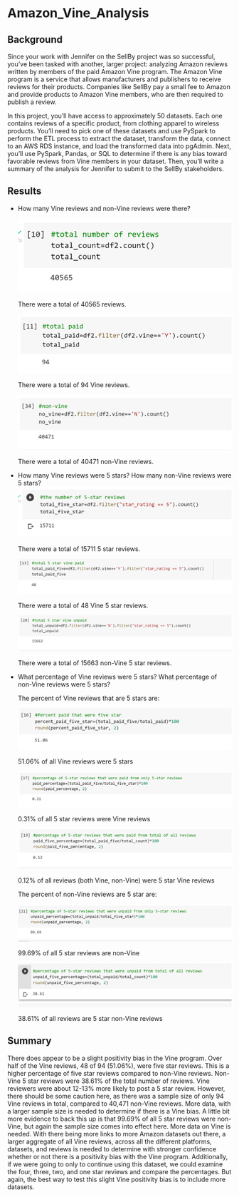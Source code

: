 # Amazon_Vine_Analysis

## Background

Since your work with Jennifer on the SellBy project was so successful, you’ve been tasked with another, larger project: analyzing Amazon reviews written by members of the paid Amazon Vine program. The Amazon Vine program is a service that allows manufacturers and publishers to receive reviews for their products. Companies like SellBy pay a small fee to Amazon and provide products to Amazon Vine members, who are then required to publish a review.

In this project, you’ll have access to approximately 50 datasets. Each one contains reviews of a specific product, from clothing apparel to wireless products. You’ll need to pick one of these datasets and use PySpark to perform the ETL process to extract the dataset, transform the data, connect to an AWS RDS instance, and load the transformed data into pgAdmin. Next, you’ll use PySpark, Pandas, or SQL to determine if there is any bias toward favorable reviews from Vine members in your dataset. Then, you’ll write a summary of the analysis for Jennifer to submit to the SellBy stakeholders.

## Results

- How many Vine reviews and non-Vine reviews were there?

  ![](https://github.com/labinskin/Amazon_Vine_Analysis/blob/main/Resources/total_reviews.png)

  There were a total of 40565 reviews.

  ![](https://github.com/labinskin/Amazon_Vine_Analysis/blob/main/Resources/total_paid_reviews.png)

  There were a total of 94 Vine reviews.

  ![](https://github.com/labinskin/Amazon_Vine_Analysis/blob/main/Resources/total_non_paid.png)

  There were a total of 40471 non-Vine reviews.

- How many Vine reviews were 5 stars? How many non-Vine reviews were 5 stars?
![](https://github.com/labinskin/Amazon_Vine_Analysis/blob/main/Resources/total_five_reviews.png)

  There were a total of 15711 5 star reviews.

  ![](https://github.com/labinskin/Amazon_Vine_Analysis/blob/main/Resources/total_paid_five_reviews.png)

  There were a total of 48 Vine 5 star reviews.

  ![](https://github.com/labinskin/Amazon_Vine_Analysis/blob/main/Resources/total_five_unpaid.png)

  There were a total of 15663 non-Vine 5 star reviews.

- What percentage of Vine reviews were 5 stars? What percentage of non-Vine reviews were 5 stars?

  The percent of Vine reviews that are 5 stars are:

  ![](https://github.com/labinskin/Amazon_Vine_Analysis/blob/main/Resources/percent_paid_five.png)

  51.06% of all Vine reviews were 5 stars

  ![](https://github.com/labinskin/Amazon_Vine_Analysis/blob/main/Resources/percent_five_paid.png)

  0.31% of all 5 star reviews were Vine reviews

  ![](https://github.com/labinskin/Amazon_Vine_Analysis/blob/main/Resources/percent_five_paid_total_reviews.png)

  0.12% of all reviews (both Vine, non-Vine) were 5 star Vine reviews

  
  The percent of non-Vine reviews are 5 star are:

  ![](https://github.com/labinskin/Amazon_Vine_Analysis/blob/main/Resources/percent_unpaid_five.png)

  99.69% of all 5 star reviews are non-Vine

  ![](https://github.com/labinskin/Amazon_Vine_Analysis/blob/main/Resources/percent_unpaid_five_total.png)

  38.61% of all reviews are 5 star non-Vine reviews

## Summary

There does appear to be a slight positivity bias in the Vine program. Over half of the Vine reviews, 48 of 94 (51.06%), were five star reviews. This is a higher percentage of five star reviews compared to non-Vine reviews. Non-Vine 5 star reviews were 38.61% of the total number of reviews. Vine reviewers were about 12-13% more likely to post a 5 star review. However, there should be some caution here, as there was a sample size of only 94 Vine reviews in total, compared to 40,471 non-Vine reviews. More data, with a larger sample size is needed to determine if there is a Vine bias. A little bit more evidence to back this up is that 99.69% of all 5 star reviews were non-Vine, but again the sample size comes into effect here. More data on Vine is needed. With there being more links to more Amazon datasets out there, a larger aggregate of all Vine reviews, across all the different platforms, datasets, and reviews is needed to determine with stronger confidence whether or not there is a positivity bias with the Vine program. Additionally, if we were going to only to continue using this dataset, we could examine the four, three, two, and one star reviews and compare the percentages. But again, the best way to test this slight Vine positivity bias is to include more datasets.
